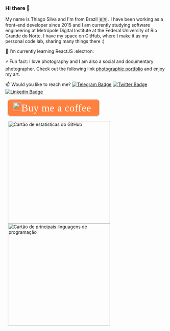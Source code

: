 ### Hi there 👋

My name is Thiago Silva and I'm from Brazil :brazil: . I have been working as a front-end developer since 2015 and I am currently studying software engineering at Metrópole Digital Institute at the Federal University of Rio Grande do Norte. I have my space on GitHub, where I make it as my personal code lab, sharing many things there :)

🌱 I’m currently learning ReactJS :electron:

⚡ Fun fact: I love photography and I am also a social and documentary photographer. Check out the following link [photographic portfolio](https://thiagosilva.alboompro.com) and enjoy my art.

📫 Would you like to reach me?
[![Telegram Badge](https://img.shields.io/badge/-Telegram-2CA5E0?style=flat-square&labelColor=F7FAFC&logo=telegram&logoColor=FFFFFF&link=https://t.me/silvathiago)](https://t.me/silvathiago)
[![Twitter Badge](https://img.shields.io/badge/-Twitter-1DA1F2?style=flat-square&labelColor=F7FAFC&logo=twitter&logoColor=1DA1F2&link=https://twitter.com/tjl_silva)](https://twitter.com/tjl_silva)
[![Linkedin Badge](https://img.shields.io/badge/-LinkedIn-0077B5?style=flat-square&labelColor=F7FAFC&logo=linkedin&logoColor=0077B5&link=https://www.linkedin.com/in/tjlsilva/)](https://www.linkedin.com/in/tjlsilva/)

<link href="https://fonts.googleapis.com/css?family=Cookie" rel="stylesheet">
<div style="margin: 1rem .5rem !important">
  <a target="_blank" href="https://www.buymeacoffee.com/thiagosilva" style="padding: .5rem 1rem !important; line-height: 35px !important; height: 51px !important;text-decoration: none !important; display: inline-flex !important; color :#FFFFFF !important; background-color: #FF813F !important; border-radius: 8px !important; border: 1px solid transparent !important; font-size: 24px !important; letter-spacing: 0.6px !important; box-shadow: 0px 1px 2px rgba(190, 190, 190, 0.5) !important; -webkit-box-shadow: 0px 1px 2px 2px rgba(190, 190, 190, 0.5) !important; margin: 0 auto !important; font-family: 'Cookie', cursive !important;-webkit-box-sizing: border-box !important; box-sizing: border-box !important;">
    <img src="https://cdn.buymeacoffee.com/buttons/bmc-new-btn-logo.svg" alt="Buy me a coffee" width="25px" height="26px" style=".height: 26px !important; width: 25px !important;margin-bottom: 1px !important; box-shadow: none !important; border: none !important; vertical-align: middle !important;">
    <span style="margin-right: .5rem; font-size: 2rem !important;">Buy me a coffee</span>
  </a>
</div>

<div style="margin: .5rem auto">
  <a href="https://github.com/silva-thiago/github-readme-stats">
    <img src="https://github-readme-stats.vercel.app/api?username=silva-thiago&theme=radical&show_icons=true&hide_title=true&cache_seconds=86400&line_height=30&include_all_commits=true" alt="Cartão de estatísticas do GitHub" width="320" height="auto" style="margin: 0 .5rem;" />
  </a>

  <a href="https://github.com/silva-thiago/github-readme-stats">
    <img src="https://github-readme-stats.vercel.app/api/top-langs/?username=silva-thiago&theme=radical&hide_title=true&layout=compact" alt="Cartão de principais linguagens de programação" width="320" height="auto" style="margin: 0 .5rem;" />
  </a>
</div>

<!-- <a href="https://github.com/silva-thiago/github-readme-stats">
  <img src="https://github-readme-stats.vercel.app/api/pin/?username=silva-thiago&repo=silva-thiago&theme=radical" alt="Cartão de repositórios" width="320" height="auto" style="margin: 0 .5rem;" />
</a> -->

<!--
**silva-thiago/silva-thiago** is a ✨ _special_ ✨ repository because its `README.md` (this file) appears on your GitHub profile.

Here are some ideas to get you started:

- 🔭 I’m currently working on ...
- 🌱 I’m currently learning ...
- 👯 I’m looking to collaborate on ...
- 🤔 I’m looking for help with ...
- 💬 Ask me about ...
- 📫 How to reach me: ...
- 😄 Pronouns: ...
- ⚡ Fun fact: ...
-->
